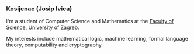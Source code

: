 ### Kosijenac (Josip Ivica)

I'm a student of Computer Science and Mathematics at the [Faculty of Science](https://www.pmf.unizg.hr/math), [University of Zagreb](http://www.unizg.hr/).

My interests include mathematical logic, machine learning, formal language theory, computability and cryptography.
